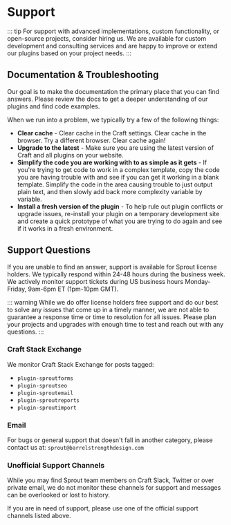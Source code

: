 # Support

::: tip
For support with advanced implementations, custom functionality, or open-source projects, consider hiring us. We are available for custom development and consulting services and are happy to improve or extend our plugins based on your project needs.
:::

## Documentation & Troubleshooting

Our goal is to make the documentation the primary place that you can find answers. Please review the docs to get a deeper understanding of our plugins and find code examples.

When we run into a problem, we typically try a few of the following things:

- **Clear cache** - Clear cache in the Craft settings. Clear cache in the browser. Try a different browser. Clear cache again!
- **Upgrade to the latest** - Make sure you are using the latest version of Craft and all plugins on your website. 
- **Simplify the code you are working with to as simple as it gets** - If you're trying to get code to work in a complex template, copy the code you are having trouble with and see if you can get it working in a blank template. Simplify the code in the area causing trouble to just output plain text, and then slowly add back more complexity variable by variable.
- **Install a fresh version of the plugin** - To help rule out plugin conflicts or upgrade issues, re-install your plugin on a temporary development site and create a quick prototype of what you are trying to do again and see if it works in a fresh environment.

## Support Questions

If you are unable to find an answer, support is available for Sprout license holders. We typically respond within 24-48 hours during the business week. We actively monitor support tickets during US business hours Monday-Friday, 9am-6pm ET (1pm-10pm GMT).

::: warning
While we do offer license holders free support and do our best to solve any issues that come up in a timely manner, we are not able to guarantee a response time or time to resolution for all issues. Please plan your projects and upgrades with enough time to test and reach out with any questions.
:::

### Craft Stack Exchange

We monitor Craft Stack Exchange for posts tagged:
 
 - `plugin-sproutforms`
 - `plugin-sproutseo`
 - `plugin-sproutemail`
 - `plugin-sproutreports`
 - `plugin-sproutimport`

### Email

For bugs or general support that doesn't fall in another category, please contact us at: `sprout@barrelstrengthdesign.com`

### Unofficial Support Channels

While you may find Sprout team members on Craft Slack, Twitter or over private email, we do not monitor these channels for support and messages can be overlooked or lost to history.

If you are in need of support, please use one of the official support channels listed above.